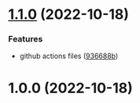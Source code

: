 # [1.1.0](https://github.com/SmartCompiler/caas-website/compare/1.0.0...1.1.0) (2022-10-18)


### Features

* github actions files ([936688b](https://github.com/SmartCompiler/caas-website/commit/936688b2bb88534bd42dd08730b14e592cceb2f2))

# 1.0.0 (2022-10-18)
